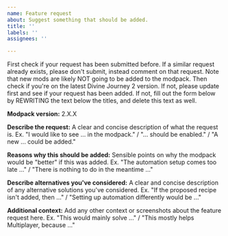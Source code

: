 ```yaml
---
name: Feature request
about: Suggest something that should be added.
title: ''
labels: ''
assignees: ''

---
```


First check if your request has been submitted before. If a similar request already exists, please don't submit, instead comment on that request. Note that new mods are likely NOT going to be added to the modpack. Then check if you're on the latest Divine Journey 2 version. If not, please update first and see if your request has been added. If not, fill out the form below by REWRITING the text below the titles, and delete this text as well.

**Modpack version:**
2.X.X

**Describe the request:**
A clear and concise description of what the request is.
Ex. "I would like to see ... in the modpack." / "... should be enabled." / "A new ... could be added."

**Reasons why this should be added:**
Sensible points on why the modpack would be "better" if this was added.
Ex. "The automation setup comes too late ..." / "There is nothing to do in the meantime ..."

**Describe alternatives you've considered:**
A clear and concise description of any alternative solutions you've considered.
Ex. "If the proposed recipe isn't added, then ..." / "Setting up automation differently would be ..."

**Additional context:**
Add any other context or screenshots about the feature request here.
Ex. "This would mainly solve ..." / "This mostly helps Multiplayer, because ..."
